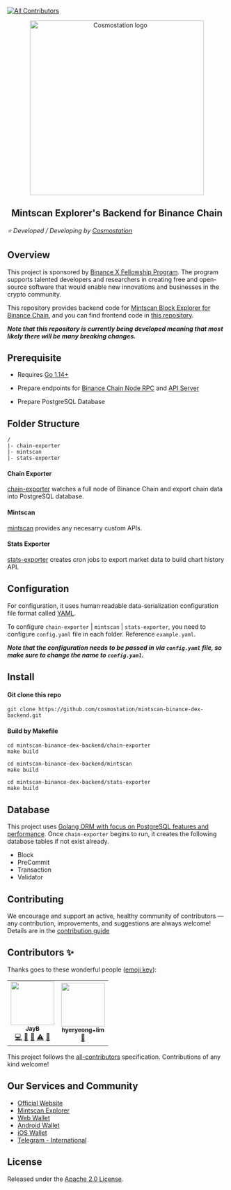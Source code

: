 <!-- ALL-CONTRIBUTORS-BADGE:START - Do not remove or modify this section -->
[![All Contributors](https://img.shields.io/badge/all_contributors-2-orange.svg?style=flat-square)](#contributors-)
<!-- ALL-CONTRIBUTORS-BADGE:END -->
<p align="center">    
  <a href="https://www.cosmostation.io" target="_blank" rel="noopener noreferrer"><img width="400" src="https://user-images.githubusercontent.com/31615341/78533120-614f5900-7823-11ea-901a-b745880594cf.png" alt="Cosmostation logo"></a>    
</p>

<h2 align="center">
    Mintscan Explorer's Backend for Binance Chain 
</h2>

*:star: Developed / Developing by [Cosmostation](https://www.cosmostation.io/)*

## Overview

This project is sponsored by [Binance X Fellowship Program](https://binancex.dev/fellowship.html). The program supports talented developers and researchers in creating free and open-source software that would enable new innovations and businesses in the crypto community.

This repository provides backend code for [Mintscan Block Explorer for Binance Chain](https://binance.mintscan.io/), and you can find frontend code in [this repository](https://github.com/cosmostation/mintscan-binance-dex-frontend).

**_Note that this repository is currently being developed meaning that most likely there will be many breaking changes._**

## Prerequisite

- Requires [Go 1.14+](https://golang.org/dl/)

- Prepare endpoints for [Binance Chain Node RPC](https://docs.binance.org/api-reference/node-rpc.html) and [API Server](https://docs.binance.org/api-reference/api-server.html)

- Prepare PostgreSQL Database

## Folder Structure

    /
    |- chain-exporter
    |- mintscan
    |- stats-exporter

#### Chain Exporter

[chain-exporter](https://github.com/cosmostation/mintscan-binance-dex-backend/chain-exporter) watches a full node of Binance Chain and export chain data into PostgreSQL database.

#### Mintscan

[mintscan](https://github.com/cosmostation/mintscan-binance-dex-backend/mintscan) provides any necesarry custom APIs.

#### Stats Exporter

[stats-exporter](https://github.com/cosmostation/mintscan-binance-dex-backend/stats-exporter) creates cron jobs to export market data to build chart history API.

## Configuration

For configuration, it uses human readable data-serialization configuration file format called [YAML](https://en.wikipedia.org/wiki/YAML).

To configure `chain-exporter` | `mintscan` | `stats-exporter`, you need to configure  `config.yaml` file in each folder. Reference `example.yaml`.

**_Note that the configuration needs to be passed in via `config.yaml` file, so make sure to change the name to `config.yaml`._**

## Install

#### Git clone this repo
```shell
git clone https://github.com/cosmostation/mintscan-binance-dex-backend.git
```

#### Build by Makefile
```shell
cd mintscan-binance-dex-backend/chain-exporter
make build

cd mintscan-binance-dex-backend/mintscan
make build

cd mintscan-binance-dex-backend/stats-exporter
make build
```

## Database 

This project uses [Golang ORM with focus on PostgreSQL features and performance](https://github.com/go-pg/pg). Once `chain-exporter` begins to run, it creates the following database tables if not exist already.

- Block
- PreCommit
- Transaction
- Validator

## Contributing

We encourage and support an active, healthy community of contributors — any contribution, improvements, and suggestions are always welcome! Details are in the [contribution guide](https://github.com/cosmostation/mintscan-binance-dex-backend/docs/CONTRIBUTING.md)

## Contributors ✨

Thanks goes to these wonderful people ([emoji key](https://allcontributors.org/docs/en/emoji-key)):

<!-- ALL-CONTRIBUTORS-LIST:START - Do not remove or modify this section -->
<!-- prettier-ignore-start -->
<!-- markdownlint-disable -->
<table>
  <tr>
    <td align="center"><a href="https://jaybdev.net"><img src="https://avatars1.githubusercontent.com/u/20435620?v=4" width="100px;" alt=""/><br /><sub><b>JayB</b></sub></a><br /><a href="https://github.com/cosmostation/mintscan-binance-dex-backend/commits?author=kogisin" title="Code">💻</a> <a href="https://github.com/cosmostation/mintscan-binance-dex-backend/commits?author=kogisin" title="Documentation">📖</a> <a href="#projectManagement-kogisin" title="Project Management">📆</a> <a href="https://github.com/cosmostation/mintscan-binance-dex-backend/commits?author=kogisin" title="Tests">⚠️</a> <a href="#maintenance-kogisin" title="Maintenance">🚧</a></td>
    <td align="center"><a href="https://github.com/hyeryeong-lim"><img src="https://avatars1.githubusercontent.com/u/63229379?v=4" width="100px;" alt=""/><br /><sub><b>hyeryeong-lim</b></sub></a><br /><a href="#design-hyeryeong-lim" title="Design">🎨</a></td>
  </tr>
</table>

<!-- markdownlint-enable -->
<!-- prettier-ignore-end -->
<!-- ALL-CONTRIBUTORS-LIST:END -->

This project follows the [all-contributors](https://github.com/all-contributors/all-contributors) specification. Contributions of any kind welcome!

## Our Services and Community 

- [Official Website](https://www.cosmostation.io)
- [Mintscan Explorer](https://www.mintscan.io)
- [Web Wallet](https://wallet.cosmostation.io)
- [Android Wallet](https://bit.ly/2BWex9D)
- [iOS Wallet](https://apple.co/2IAM3Xm)
- [Telegram - International](https://t.me/cosmostation)

## License

Released under the [Apache 2.0 License](https://github.com/cosmostation/mintscan-binance-dex-backend/LICENSE).
